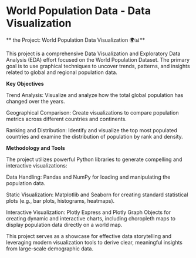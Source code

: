 # World Population Data - Data Visualization

** the Project: World Population Data Visualization 🌍📊**


This project is a comprehensive Data Visualization and Exploratory Data Analysis (EDA) effort focused on the World Population Dataset. The primary goal is to use graphical techniques to uncover trends, patterns, and insights related to global and regional population data.

**Key Objectives**


Trend Analysis: Visualize and analyze how the total global population has changed over the years.

Geographical Comparison: Create visualizations to compare population metrics across different countries and continents.

Ranking and Distribution: Identify and visualize the top most populated countries and examine the distribution of population by rank and density.

**Methodology and Tools**


The project utilizes powerful Python libraries to generate compelling and interactive visualizations:

Data Handling: Pandas and NumPy for loading and manipulating the population data.

Static Visualization: Matplotlib and Seaborn for creating standard statistical plots (e.g., bar plots, histograms, heatmaps).

Interactive Visualization: Plotly Express and Plotly Graph Objects for creating dynamic and interactive charts, including choropleth maps to display population data directly on a world map.

This project serves as a showcase for effective data storytelling and leveraging modern visualization tools to derive clear, meaningful insights from large-scale demographic data.
